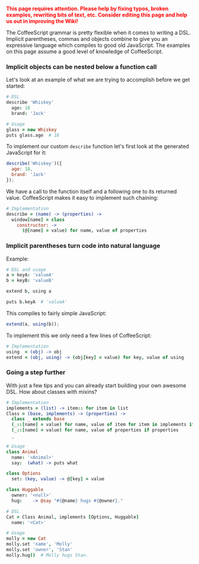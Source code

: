 <font color="red">**This page requires attention. Please help by fixing typos, broken examples, rewriting bits of text, etc. Consider editing this page and help us out in improving the Wiki!**</font>

The CoffeeScript grammar is pretty flexible when it comes to writing a DSL. Implicit parentheses, commas and objects combine to give you an expressive language which compiles to good old JavaScript. The examples on this page assume a good level of knowledge of CoffeeScript.

### Implicit objects can be nested below a function call

Let's look at an example of what we are trying to accomplish before we get started:

```coffeescript
# DSL
describe 'Whiskey'
  age: 18
  brand: 'Jack'

# Usage
glass = new Whiskey
puts glass.age  # 18
```

To implement our custom `describe` function let's first look at the generated JavaScript for it:

```javascript
describe('Whiskey')({
  age: 18,
  brand: 'Jack'
});
```

We have a call to the function itself and a following one to its returned value. CoffeeScript makes it easy to implement such chaining:

```coffeescript
# Implementation
describe = (name) -> (properties) ->
  window[name] = class
    constructor: ->
      (@[name] = value) for name, value of properties
```

### Implicit parentheses turn code into natural language

Example:

```coffeescript
# DSL and usage
a = keyA: 'valueA'
b = keyB: 'valueB'

extend b, using a

puts b.keyA  # 'valueA'
```

This compiles to fairly simple JavaScript:

```javascript
extend(a, using(b));
```

To implement this we only need a few lines of CoffeeScript:

```coffeescript
# Implementation
using  = (obj) -> obj
extend = (obj, using) -> (obj[key] = value) for key, value of using
```

### Going a step further

With just a few tips and you can already start building your own awesome DSL. How about classes with mixins?

```coffeescript
# Implementation
implements = (list) -> item:: for item in list
Class = (base, implements) -> (properties) ->
  class _ extends base
  (_::[name] = value) for name, value of item for item in implements if implements
  (_::[name] = value) for name, value of properties if properties
  _

# Usage
class Animal
  name: '<Animal>'
  say:  (what) -> puts what

class Options
  set: (key, value) -> @[key] = value

class Huggable
  owner: '<null>'
  hug:    -> @say "#{@name} hugs #{@owner}."

# DSL
Cat = Class Animal, implements [Options, Huggable]
  name: '<Cat>'

# Usage
molly = new Cat
molly.set 'name', 'Molly'
molly.set 'owner', 'Stan'
molly.hug()  # Molly hugs Stan.
```